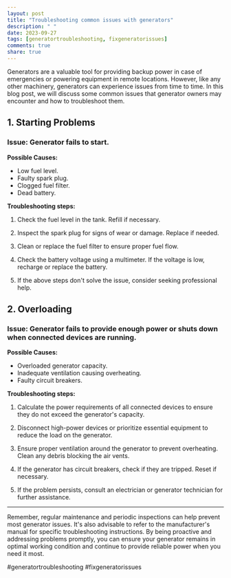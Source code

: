 ```yaml
---
layout: post
title: "Troubleshooting common issues with generators"
description: " "
date: 2023-09-27
tags: [generatortroubleshooting, fixgeneratorissues]
comments: true
share: true
---
```


Generators are a valuable tool for providing backup power in case of emergencies or powering equipment in remote locations. However, like any other machinery, generators can experience issues from time to time. In this blog post, we will discuss some common issues that generator owners may encounter and how to troubleshoot them.

## 1. Starting Problems

### Issue: Generator fails to start.

**Possible Causes:**

- Low fuel level.
- Faulty spark plug.
- Clogged fuel filter.
- Dead battery.
 
**Troubleshooting steps:**

1. Check the fuel level in the tank. Refill if necessary.

2. Inspect the spark plug for signs of wear or damage. Replace if needed.

3. Clean or replace the fuel filter to ensure proper fuel flow.

4. Check the battery voltage using a multimeter. If the voltage is low, recharge or replace the battery.

5. If the above steps don't solve the issue, consider seeking professional help.

## 2. Overloading 

### Issue: Generator fails to provide enough power or shuts down when connected devices are running.

**Possible Causes:**

- Overloaded generator capacity.
- Inadequate ventilation causing overheating.
- Faulty circuit breakers.

**Troubleshooting steps:**

1. Calculate the power requirements of all connected devices to ensure they do not exceed the generator's capacity.

2. Disconnect high-power devices or prioritize essential equipment to reduce the load on the generator.

3. Ensure proper ventilation around the generator to prevent overheating. Clean any debris blocking the air vents.

4. If the generator has circuit breakers, check if they are tripped. Reset if necessary.

5. If the problem persists, consult an electrician or generator technician for further assistance.

---

Remember, regular maintenance and periodic inspections can help prevent most generator issues. It's also advisable to refer to the manufacturer's manual for specific troubleshooting instructions. By being proactive and addressing problems promptly, you can ensure your generator remains in optimal working condition and continue to provide reliable power when you need it most.

#generatortroubleshooting #fixgeneratorissues